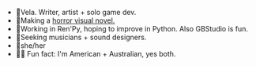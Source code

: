 - 🐍Vela. Writer, artist + solo game dev.
- 🔪Making a [horror visual novel.](https://moondisorder.itch.io/)
- 🔑Working in Ren'Py, hoping to improve in Python. Also GBStudio is fun.
- 🎸Seeking musicians + sound designers. 
- 🥀she/her
- 🦘🦌 Fun fact: I'm American + Australian, yes both.
